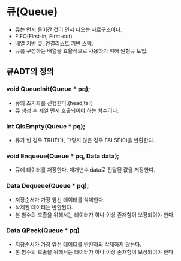 # 큐(Queue)
- 큐는 먼저 들어간 것이 먼저 나오는 자료구조이다.
- FIFO(First-in, First-out)
- 배열 기반 큐, 연결리스트 기반 스택.
- 큐를 구성하는 배열을 효율적으로 사용하기 위해 원형큐 도입.

## 큐ADT의 정의

### void QueueInit(Queue * pq);
  - 큐의 초기화를 진행한다.(head,tail)
  - 큐 생성 후 제일 먼저 호출되어야 하는 함수이다.
   
### int QIsEmpty(Queue * pq);
  - 큐가 빈 경우 TRUE(1), 그렇지 않은 경우 FALSE(0)을 반환한다.

### void Enqueue(Queue * pq, Data data);
  - 큐에 데이터를 저장한다. 매개변수 data로 전달된 값을 저장한다.
  
### Data Dequeue(Queue * pq);
  - 저장순서가 가장 앞선 데이터를 삭제한다.
  - 삭제된 데이터는 반환된다.
  - 본 함수의 호출을 위해서는 데이터가 하나 이상 존재함이 보장되어야 한다.

### Data QPeek(Queue * pq)
  - 저장순서가 가장 앞선 데이터를 반환하되 삭제하지 않는다.
  - 본 함수의 호출을 위해서는 데이터가 하나 이상 존재함이 보장되어야 한다.
